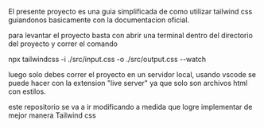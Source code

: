 El presente proyecto es una guia simplificada de como utilizar tailwind css guiandonos basicamente con la documentacion oficial.

para levantar el proyecto basta con abrir una terminal dentro del directorio del proyecto y correr el comando

npx tailwindcss -i ./src/input.css -o ./src/output.css --watch

luego solo debes correr el proyecto en un servidor local, usando vscode se puede hacer con la extension "live server" ya que solo son archivos html con estilos.

este repositorio se va a ir modificando a medida que logre implementar de mejor manera Tailwind css
